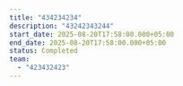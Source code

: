 ```yaml
---
title: "434234234"
description: "43242343244"
start_date: 2025-08-20T17:58:00.000+05:00
end_date: 2025-08-20T17:58:00.000+05:00
status: Completed
team:
  - "423432423"
---
```

